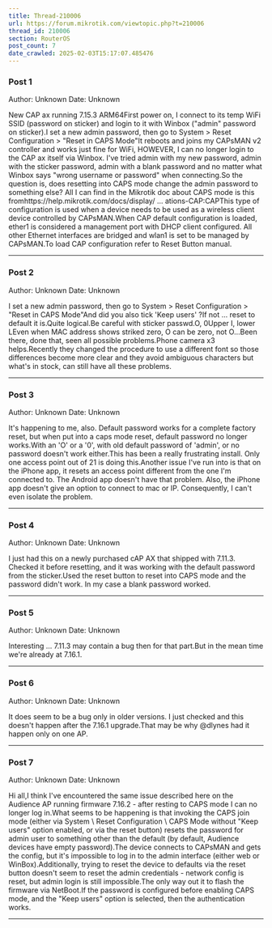 ```yaml
---
title: Thread-210006
url: https://forum.mikrotik.com/viewtopic.php?t=210006
thread_id: 210006
section: RouterOS
post_count: 7
date_crawled: 2025-02-03T15:17:07.485476
---
```


### Post 1
Author: Unknown
Date: Unknown

New CAP ax running 7.15.3 ARM64First power on, I connect to its temp WiFi SSID (password on sticker) and login to it with Winbox ("admin" password on sticker).I set a new admin password, then go to System > Reset Configuration > "Reset in CAPS Mode"It reboots and joins my CAPsMAN v2 controller and works just fine for WiFi, HOWEVER, I can no longer login to the CAP ax itself via Winbox. I've tried admin with my new password, admin with the sticker password, admin with a blank password and no matter what Winbox says "wrong username or password" when connecting.So the question is, does resetting into CAPS mode change the admin password to something else? All I can find in the Mikrotik doc about CAPS mode is this fromhttps://help.mikrotik.com/docs/display/ ... ations-CAP:CAPThis type of configuration is used when a device needs to be used as a wireless client device controlled by CAPsMAN.When CAP default configuration is loaded, ether1 is considered a management port with DHCP client configured. All other Ethernet interfaces are bridged and wlan1 is set to be managed by CAPsMAN.To load CAP configuration refer to Reset Button manual.

---
### Post 2
Author: Unknown
Date: Unknown

I set a new admin password, then go to System > Reset Configuration > "Reset in CAPS Mode"And did you also tick 'Keep users' ?If not ... reset to default it is.Quite logical.Be careful with sticker passwd.O, 0Upper I, lower LEven when MAC address shows striked zero, O can be zero, not O...Been there, done that, seen all possible problems.Phone camera x3 helps.Recently they changed the procedure to use a different font so those differences become more clear and they avoid ambiguous characters but what's in stock, can still have all these problems.

---
### Post 3
Author: Unknown
Date: Unknown

It's happening to me, also. Default password works for a complete factory reset, but when put into a caps mode reset, default password no longer works.With an 'O' or a '0', with old default password of 'admin', or no password doesn't work either.This has been a really frustrating install. Only one access point out of 21 is doing this.Another issue I've run into is that on the iPhone app, it resets an access point different from the one I'm connected to. The Android app doesn't have that problem. Also, the iPhone app doesn't give an option to connect to mac or IP. Consequently, I can't even isolate the problem.

---
### Post 4
Author: Unknown
Date: Unknown

I just had this on a newly purchased cAP AX that shipped with 7.11.3. Checked it before resetting, and it was working with the default password from the sticker.Used the reset button to reset into CAPS mode and the password didn't work. In my case a blank password worked.

---
### Post 5
Author: Unknown
Date: Unknown

Interesting ... 7.11.3 may contain a bug then for that part.But in the mean time we're already at 7.16.1.

---
### Post 6
Author: Unknown
Date: Unknown

It does seem to be a bug only in older versions. I just checked and this doesn't happen after the 7.16.1 upgrade.That may be why @dlynes had it happen only on one AP.

---
### Post 7
Author: Unknown
Date: Unknown

Hi all,I think I've encountered the same issue described here on the Audience AP running firmware 7.16.2 - after resting to CAPS mode I can no longer log in.What seems to be happening is that invoking the CAPS join mode (either via System \ Reset Configuration \ CAPS Mode without "Keep users" option enabled, or via the reset button) resets the password for admin user to something other than the default (by default, Audience devices have empty password).The device connects to CAPsMAN and gets the config, but it's impossible to log in to the admin interface (either web or WinBox).Additionally, trying to reset the device to defaults via the reset button doesn't seem to reset the admin credentials - network config is reset, but admin login is still impossible.The only way out it to flash the firmware via NetBoot.If the password is configured before enabling CAPS mode, and the "Keep users" option is selected, then the authentication works.

---
